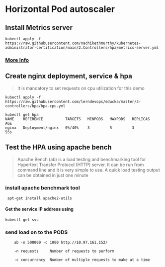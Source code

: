 # Horizontal Pod autoscaler

Install Metrics server
---------------------------
```
kubectl apply -f https://raw.githubusercontent.com/nachikethmurthy/kubernetes-administrator-certification/main/2.Controllers/hpa/metrics-server.yml
```

### [More Info](https://github.com/kubernetes-sigs/metrics-server) 


Create nginx deployment, service & hpa 
-------------------------------------------
> It is mandatory to set requests on cpu utilization for this demo

`kubectl apply -f https://raw.githubusercontent.com/lerndevops/educka/master/3-controllers/hpa/hpa-cpu.yml` 

~~~
kubectl get hpa 
NAME    REFERENCE          TARGETS   MINPODS   MAXPODS   REPLICAS   AGE
nginx   Deployment/nginx   0%/40%    3         5         3          55s
~~~

Test the HPA using apache bench 
-----------------------------------
> Apache Bench (ab) is a load testing and benchmarking tool for Hypertext Transfer Protocol (HTTP) server. It can be run from command line and it is very simple to use. A quick load testing output can be obtained in just one minute

### install apache benchmark tool

` apt-get install apache2-utils` 

#### Get the service IP address using 
 
`kubectl get svc` 

### send load on to the PODS

`    ab -n 500000 -c 1000 http://10.97.161.152/` 

`    -n requests     Number of requests to perform`

`    -c concurrency  Number of multiple requests to make at a time`